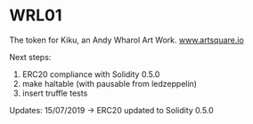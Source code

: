 # WRL01
The token for Kiku, an Andy Wharol Art Work. www.artsquare.io

Next steps: 
1) ERC20 compliance with Solidity 0.5.0 
2) make haltable (with pausable from ledzeppelin)
3) insert truffle tests

Updates:
15/07/2019 -> ERC20 updated to Solidity 0.5.0
